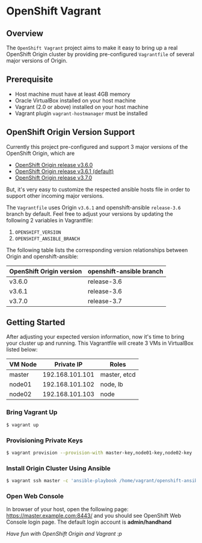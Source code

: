 # OpenShift Vagrant

## Overview

The `OpenShift Vagrant` project aims to make it easy to bring up a real OpenShift Origin cluster by providing pre-configured `Vagrantfile` of several major versions of Origin.

## Prerequisite

- Host machine must have at least 4GB memory
- Oracle VirtualBox installed on your host machine
- Vagrant (2.0 or above) installed on your host machine
- Vagrant plugin `vagrant-hostmanager` must be installed

## OpenShift Origin Version Support

Currently this project pre-configured and support 3 major versions of the OpenShift Origin, which are

- [OpenShift Origin release v3.6.0](https://github.com/openshift/origin/releases/tag/v3.6.0)
- [OpenShift Origin release v3.6.1 (default)](https://github.com/openshift/origin/releases/tag/v3.6.1)
- [OpenShift Origin release v3.7.0](https://github.com/openshift/origin/releases/tag/v3.7.0)

But, it's very easy to customize the respected ansible hosts file in order to support other incoming major versions.

The `Vagrantfile` uses Origin `v3.6.1` and openshift-ansible `release-3.6` branch by default. Feel free to adjust your versions by updating the following 2 variables in Vagrantfile:

1. `OPENSHIFT_VERSION`
2. `OPENSHIFT_ANSIBLE_BRANCH`

The following table lists the corresponding version relationships between Origin and openshift-ansible:

| OpenShift Origin version | openshift-ansible branch |
| --- | --- |
| v3.6.0 | release-3.6 |
| v3.6.1 | release-3.6 |
| v3.7.0 | release-3.7 |


## Getting Started

After adjusting your expected version information, now it's time to bring your cluster up and running. This Vagrantfile will create 3 VMs in VirtualBox listed below:

| VM Node | Private IP | Roles |
| --- | --- | --- |
| master | 192.168.101.101 | master, etcd |
| node01 | 192.168.101.102 | node, lb |
| node02 | 192.168.101.103 | node |

### Bring Vagrant Up

```bash
$ vagrant up
```

### Provisioning Private Keys

```bash
$ vagrant provision --provision-with master-key,node01-key,node02-key
```

### Install Origin Cluster Using Ansible

```bash
$ vagrant ssh master -c 'ansible-playbook /home/vagrant/openshift-ansible/playbooks/byo/config.yml'
```

### Open Web Console

In browser of your host, open the following page: https://master.example.com:8443/ and you should see OpenShift Web Console login page. The default login account is **admin/handhand**

*Have fun with OpenShift Origin and Vagrant :p*